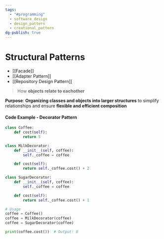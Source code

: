 ```yaml
---
tags:
  - "#programming"
  - software_design
  - design_pattern
  - creational_pattern
dg-publish: true
---
```

# Structural Patterns

- [[Facade]]
- [[Adapter Pattern]]
- [[Repository Design Pattern]]
> How **objects relate to eachother** 

**Purpose**: **Organizing classes and objects into larger structures** to simplify relationships and ensure **flexible and efficient composition**

#### Code Example - Decorator Pattern
```python
class Coffee:
    def cost(self):
        return 5

class MilkDecorator:
    def __init__(self, coffee):
        self._coffee = coffee

    def cost(self):
        return self._coffee.cost() + 2

class SugarDecorator:
    def __init__(self, coffee):
        self._coffee = coffee

    def cost(self):
        return self._coffee.cost() + 1

# Usage
coffee = Coffee()
coffee = MilkDecorator(coffee)
coffee = SugarDecorator(coffee)

print(coffee.cost())  # Output: 8
```
